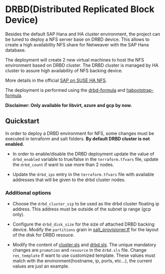 # DRBD(Distributed Replicated Block Device)

Besides the default SAP Hana and HA cluster environment, the project can be tuned to deploy a NFS server base on DRBD device. This allows to create a high availability NFS share for Netweaver with the SAP Hana database.

The deployment will create 2 new virtual machines to host the NFS environment based on DRBD cluster. The DRBD cluster is managed by HA cluster to assure high availability of NFS backing device.

More details in the official [SAP on SUSE HA NFS](https://docs.microsoft.com/en-us/azure/virtual-machines/workloads/sap/high-availability-guide-suse-nfs).

The deployment is performed using the [drbd-formula](https://github.com/SUSE/drbd-formula) and [habootstrap-formula](https://github.com/SUSE/habootstrap-formula).

**Disclaimer: Only available for libvirt, azure and gcp by now.**

## Quickstart

In order to deploy a DRBD environment for NFS, some changes must be executed in terraform and salt folders. **By default DRBD cluster is not enabled.**

- In order to enable/disable the DRBD deployment update the value of `drbd_enabled` variable to true/false in the `terraform.tfvars` file, update the `drbd_count` if want to use more than 2 nodes.

- Update the `drbd_ips` entry in the `terraform.tfvars` file with available addresses that will be given to the drbd cluster nodes.

### Additional options

- Choose the `drbd_cluster_vip` to be used as the drbd cluster floating ip address. This address must be outside of the subnet ip range (gcp only).

- Configure the `drbd_disk_size` for the size of attached DRBD backing device. Modify the `partitions` grain in [salt_provisioner.tf](../libvirt/modules/drbd_node/salt_provisioner.tf) for the layout of the disk for DRBD resouce.

- Modify the content of [cluster.sls](../pillar/drbd/cluster.sls) and [drbd.sls](../pillar/drbd/drbd.sls). The unique mandatory changes are `promotion` and `resource` in the `drbd.sls` file. Change `res_template` if want to use customized template. These values must match with the environment(hostname, ip, ports, etc...), the current values are just an example.
